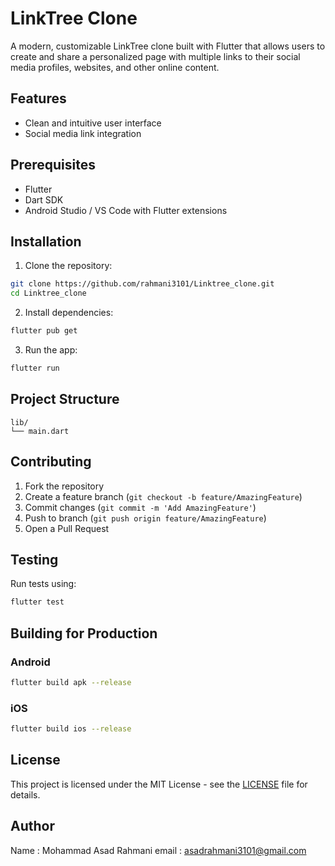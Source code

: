 # LinkTree Clone

A modern, customizable LinkTree clone built with Flutter that allows users to create and share a personalized page with multiple links to their social media profiles, websites, and other online content.

## Features

- Clean and intuitive user interface
- Social media link integration

## Prerequisites

- Flutter 
- Dart SDK 
- Android Studio / VS Code with Flutter extensions

## Installation

1. Clone the repository:
```bash
git clone https://github.com/rahmani3101/Linktree_clone.git
cd Linktree_clone
```

2. Install dependencies:
```bash
flutter pub get
```

3. Run the app:
```bash
flutter run
```

## Project Structure

```
lib/
└── main.dart
```

## Contributing

1. Fork the repository
2. Create a feature branch (`git checkout -b feature/AmazingFeature`)
3. Commit changes (`git commit -m 'Add AmazingFeature'`)
4. Push to branch (`git push origin feature/AmazingFeature`)
5. Open a Pull Request

## Testing

Run tests using:
```bash
flutter test
```


## Building for Production

### Android
```bash
flutter build apk --release
```

### iOS
```bash
flutter build ios --release
```

## License

This project is licensed under the MIT License - see the [LICENSE](LICENSE) file for details.

## Author

Name : Mohammad Asad Rahmani
email : asadrahmani3101@gmail.com
